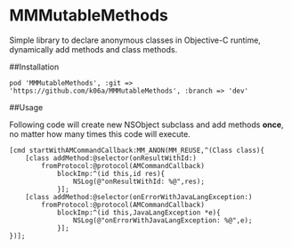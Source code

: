 MMMutableMethods
========

Simple library to declare anonymous classes in Objective-C runtime, dynamically add methods and class methods.

##Installation

```
pod 'MMMutableMethods', :git => 'https://github.com/k06a/MMMutableMethods', :branch => 'dev'
```

##Usage

Following code will create new NSObject subclass and add methods **once**, no matter how many times this code will execute.

```
[cmd startWithAMCommandCallback:MM_ANON(MM_REUSE,^(Class class){
    [class addMethod:@selector(onResultWithId:)
        fromProtocol:@protocol(AMCommandCallback)
            blockImp:^(id this,id res){
                NSLog(@"onResultWithId: %@",res);
            }];
    [class addMethod:@selector(onErrorWithJavaLangException:)
        fromProtocol:@protocol(AMCommandCallback)
            blockImp:^(id this,JavaLangException *e){
                NSLog(@"onErrorWithJavaLangException: %@",e);
            }];
})];
```
